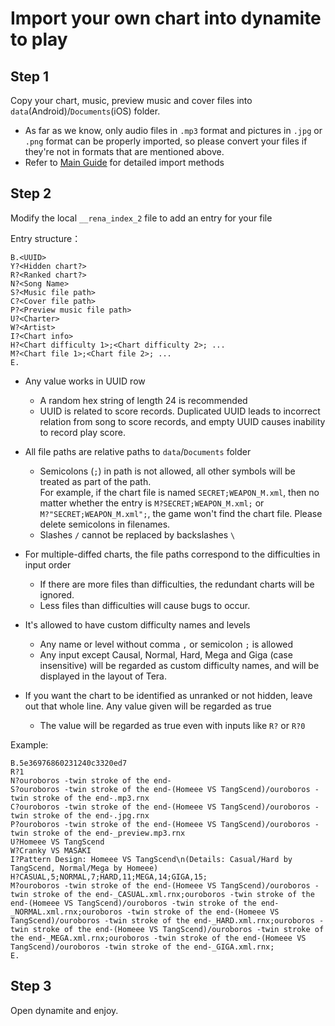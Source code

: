 # Import your own chart into dynamite to play

## Step 1
Copy your chart, music, preview music and cover files into `data`(Android)/`Documents`(iOS) folder.

* As far as we know, only audio files in `.mp3` format and pictures in `.jpg` or `.png` format can be properly imported, so please convert your files if  they're not in formats that are mentioned above.
* Refer to [Main Guide](./README_EN.md) for detailed import methods

## Step 2
Modify the local `__rena_index_2` file to add an entry for your file

Entry structure：
```
B.<UUID>
Y?<Hidden chart?>
R?<Ranked chart?>
N?<Song Name>
S?<Music file path>
C?<Cover file path>
P?<Preview music file path>
U?<Charter>
W?<Artist>
I?<Chart info>
H?<Chart difficulty 1>;<Chart difficulty 2>; ...
M?<Chart file 1>;<Chart file 2>; ...
E.
```
* Any value works in UUID row
  * A random hex string of length 24 is recommended
  * UUID is related to score records. Duplicated UUID leads to incorrect relation from song to score records, and empty UUID causes inability to record play score.

* All file paths are relative paths to `data`/`Documents` folder
  * Semicolons (`;`) in path is not allowed, all other symbols will be treated as part of the path.</br>
    For example, if the chart file is named `SECRET;WEAPON_M.xml`, then no matter whether the entry is `M?SECRET;WEAPON_M.xml;` or `M?"SECRET;WEAPON_M.xml";`, the game won't find the chart file. Please delete semicolons in filenames.
  * Slashes `/` cannot be replaced by backslashes `\`

* For multiple-diffed charts, the file paths correspond to the difficulties in input order
  * If there are more files than difficulties, the redundant charts will be ignored.
  * Less files than difficulties will cause bugs to occur.

* It's allowed to have custom difficulty names and levels
  * Any name or level without comma `,` or semicolon `;` is allowed
  * Any input except Causal, Normal, Hard, Mega and Giga (case insensitive) will be regarded as custom difficulty names, and will be displayed in the layout of Tera.

* If you want the chart to be identified as unranked or not hidden, leave out that whole line. Any value given will be regarded as true
  * The value will be regarded as true even with inputs like `R?` or `R?0`


Example:
```
B.5e36976860231240c3320ed7
R?1
N?ouroboros -twin stroke of the end-
S?ouroboros -twin stroke of the end-(Homeee VS TangScend)/ouroboros -twin stroke of the end-.mp3.rnx
C?ouroboros -twin stroke of the end-(Homeee VS TangScend)/ouroboros -twin stroke of the end-.jpg.rnx
P?ouroboros -twin stroke of the end-(Homeee VS TangScend)/ouroboros -twin stroke of the end-_preview.mp3.rnx
U?Homeee VS TangScend
W?Cranky VS MASAKI
I?Pattern Design: Homeee VS TangScend\n(Details: Casual/Hard by TangScend, Normal/Mega by Homeee)
H?CASUAL,5;NORMAL,7;HARD,11;MEGA,14;GIGA,15;
M?ouroboros -twin stroke of the end-(Homeee VS TangScend)/ouroboros -twin stroke of the end-_CASUAL.xml.rnx;ouroboros -twin stroke of the end-(Homeee VS TangScend)/ouroboros -twin stroke of the end-_NORMAL.xml.rnx;ouroboros -twin stroke of the end-(Homeee VS TangScend)/ouroboros -twin stroke of the end-_HARD.xml.rnx;ouroboros -twin stroke of the end-(Homeee VS TangScend)/ouroboros -twin stroke of the end-_MEGA.xml.rnx;ouroboros -twin stroke of the end-(Homeee VS TangScend)/ouroboros -twin stroke of the end-_GIGA.xml.rnx;
E.
```

## Step 3

Open dynamite and enjoy.